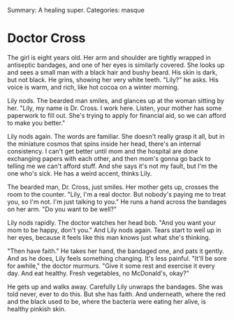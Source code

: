 Summary: A healing super.
Categories: masque

# Doctor Cross

The girl is eight years old. Her arm and shoulder are tightly wrapped in antiseptic bandages, and one of her eyes is similarly covered. She looks up and sees a small man with a black hair and bushy beard. His skin is dark, but not black. He grins, showing her very white teeth. "Lily?" he asks. His voice is warm, and rich, like hot cocoa on a winter morning.

Lily nods. The bearded man smiles, and glances up at the woman sitting by her. "Lily, my name is Dr. Cross. I work here. Listen, your mother has some paperwork to fill out. She's trying to apply for financial aid, so we can afford to make you better."

Lily nods again. The words are familiar. She doesn't really grasp it all, but in the miniature cosmos that spins inside her head, there's an internal consistency. I can't get better until mom and the hospital are done exchanging papers with each other, and then mom's gonna go back to telling me we can't afford stuff. And she says it's not my fault, but I'm the one who's sick. He has a weird accent, thinks Lily.

The bearded man, Dr. Cross, just smiles. Her mother gets up, crosses the room to the counter. "Lily, I'm a real doctor. But nobody's paying me to treat you, so I'm not. I'm just talking to you." He runs a hand across the bandages on her arm. "Do you want to be well?"

Lily nods rapidly. The doctor watches her head bob. "And you want your mom to be happy, don't you." And Lily nods again. Tears start to well up in her eyes, because it feels like this man knows just what she's thinking.

"Then have faith." He takes her hand, the bandaged one, and pats it gently. And as he does, Lily feels something changing. It's less painful. "It'll be sore for awhile," the doctor murmurs. "Give it some rest and exercise it every day. And eat healthy. Fresh vegetables, no McDonald's, okay?"

He gets up and walks away. Carefully Lily unwraps the bandages. She was told never, ever to do this. But she has faith. And underneath, where the red and the black used to be, where the bacteria were eating her alive, is healthy pinkish skin.
